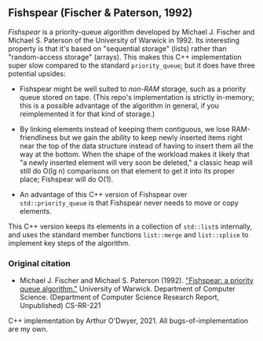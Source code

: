## Fishspear (Fischer & Paterson, 1992)

_Fishspear_ is a priority-queue algorithm developed by Michael J. Fischer and Michael S. Paterson
of the University of Warwick in 1992. Its interesting property is that it's based on
"sequential storage" (lists) rather than "random-access storage" (arrays). This makes
this C++ implementation super slow compared to the standard `priority_queue`; but it
does have three potential upsides:

- Fishspear might be well suited to _non-RAM_ storage, such as a priority queue
  stored on tape. (This repo's implementation is strictly in-memory; this is a
  possible advantage of the algorithm in general, if you reimplemented it for that
  kind of storage.)

- By linking elements instead of keeping them contiguous, we lose RAM-friendliness
  but we gain the ability to keep newly inserted items right near the top of the
  data structure instead of having to insert them all the way at the bottom.
  When the shape of the workload makes it likely that "a newly inserted element
  will very soon be deleted," a classic heap will still do O(lg n) comparisons
  on that element to get it into its proper place; Fishspear will do O(1).

- An advantage of this C++ version of Fishspear over `std::priority_queue` is that
  Fishspear never needs to move or copy elements.

This C++ version keeps its elements in a collection of `std::list`s internally,
and uses the standard member functions `list::merge` and `list::splice` to implement
key steps of the algorithm.


### Original citation

- Michael J. Fischer and Michael S. Paterson (1992). ["Fishspear: a priority queue algorithm."](http://wrap.warwick.ac.uk/60910/6/WRAP_cs-rr-221.pdf)
    University of Warwick. Department of Computer Science. (Department of Computer
    Science Research Report, Unpublished) CS-RR-221

C++ implementation by Arthur O'Dwyer, 2021.
All bugs-of-implementation are my own.
